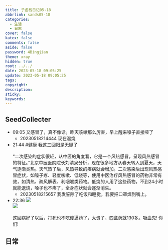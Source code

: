 ```yaml
---
title: 子虚栈日记05-18
abbrlink: sands05-18
categories:
  - 生活
  - 日志
cover: false
katex: false
comments: false
aside: false
password: 4Bingjian
theme: xray
hidden: true
root: ../../
date: 2023-05-18 09:05:25
update: 2023-05-18 09:05:25
tags:
copyright:
description:
sticky:
keywords:
---
```


## SeedCollecter
- 09:05 又感冒了，真不像话。昨天咳嗽那么厉害，早上醒来嗓子直接哑了
    - 20230518214444 现在温烧
- 21:44 #健康 我这三回阳是无疑了<br><br>“二次感染的症状很轻，从中医的角度看，它是一个风热感冒，呈现风热感冒的特征。”北京中医医院院长刘清泉分析，现在很多地方从春天转入到夏天，天气逐渐炎热。天气热了后，风热导致的疾病就会增加。二次感染后出现风热感冒症状，如嗓子疼、轻度咳嗽、低烧等，使用中医治疗风热感冒的药物非常有效，如清热、疏风解表、利咽喉类药物。低烧的人用了这些药物，不到24小时就能退烧，嗓子也不疼了，全身症状就会逐渐消失。
    - 20230518215657 我发誓除了吃饭和睡觉，我要把口罩焊到嘴上。
- 22:36 ![](Pasted%20Image%2020230518223508.jpeg)<br>![](Pasted%20Image%2020230518223514.jpeg)<br><br>这回病好了以后，打死也不吃傻逼药了，太贵了，四盒药就130多。吸血鬼! 你们!


## 日常
